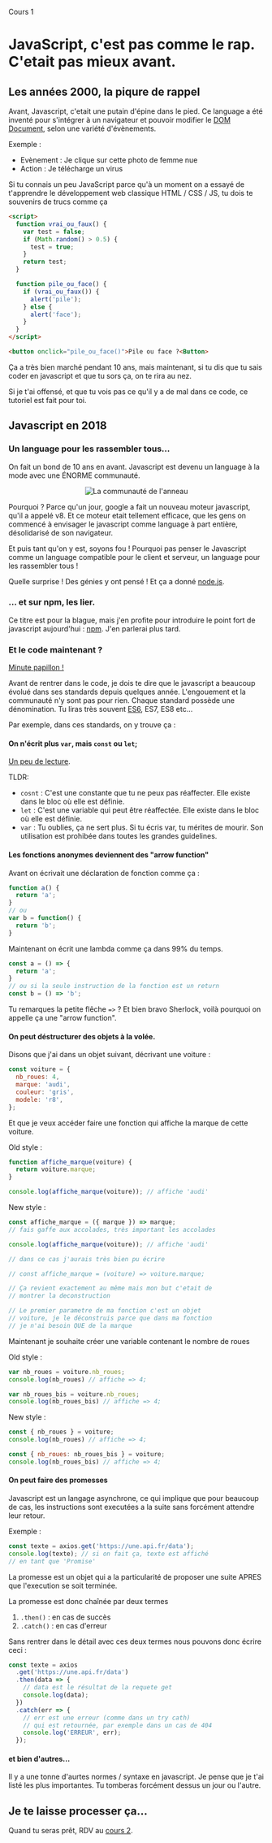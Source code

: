 Cours 1

# JavaScript, c'est pas comme le rap. C'etait pas mieux avant.

## Les années 2000, la piqure de rappel

Avant, Javascript, c'etait une putain d'épine dans le pied. Ce language a été inventé pour s'intégrer à un navigateur et pouvoir modifier le [DOM Document](https://www.w3schools.com/jsref/dom_obj_document.asp), selon une variété d'évènements.

Exemple :

- Evènement : Je clique sur cette photo de femme nue
- Action : Je télécharge un virus

Si tu connais un peu JavaScript parce qu'à un moment on a essayé de t'apprendre le développement web classique HTML / CSS / JS, tu dois te souvenirs de trucs comme ça

```html
<script>
  function vrai_ou_faux() {
    var test = false;
    if (Math.random() > 0.5) {
      test = true;
    }
    return test;
  }

  function pile_ou_face() {
    if (vrai_ou_faux()) {
      alert('pile');
    } else {
      alert('face');
    }
  }
</script>

<button onclick="pile_ou_face()">Pile ou face ?<Button>
```

Ça a très bien marché pendant 10 ans, mais maintenant, si tu dis que tu sais coder en javascript et que tu sors ça, on te rira au nez.

Si je t'ai offensé, et que tu vois pas ce qu'il y a de mal dans ce code, ce tutoriel est fait pour toi.

## Javascript en 2018

### Un language pour les rassembler tous...

On fait un bond de 10 ans en avant.
Javascript est devenu un language à la mode avec une ÉNORME communauté.

<p align="center">
  <img src="./img/communaute.jpg" alt="La communauté de l'anneau">
</p>

Pourquoi ? Parce qu'un jour, google a fait un nouveau moteur javascript, qu'il a appelé v8. Et ce moteur etait tellement efficace, que les gens on commencé à envisager le javascript comme language à part entière, désolidarisé de son navigateur.

Et puis tant qu'on y est, soyons fou ! Pourquoi pas penser le Javascript comme un language compatible pour le client et serveur, un language pour les rassembler tous !

Quelle surprise ! Des génies y ont pensé ! Et ça a donné [node.js](https://nodejs.org).

### ... et sur npm, les lier.

Ce titre est pour la blague, mais j'en profite pour introduire le point fort de javascript aujourd'hui : [npm](https://www.npmjs.com). J'en parlerai plus tard.

### Et le code maintenant ?

[Minute papillon !](https://www.youtube.com/channel/UCBOEy0ETYHd5gWQ2DayMv_g)

Avant de rentrer dans le code, je dois te dire que le javascript a beaucoup évolué dans ses standards depuis quelques année. L'engouement et la communauté n'y sont pas pour rien. Chaque standard possède une dénomination. Tu liras très souvent [ES6](http://es6-features.org/#Constants), ES7, ES8 etc...

Par exemple, dans ces standards, on y trouve ça :

#### On n'écrit plus `var`, mais `const` ou `let`;

[Un peu de lecture](https://medium.com/@vincent.bocquet/var-let-const-en-js-quelles-diff%C3%A9rences-b0f14caa2049).

TLDR:

- `cosnt` : C'est une constante que tu ne peux pas réaffecter. Elle existe dans le bloc où elle est définie.
- `let` : C'est une variable qui peut être réaffectée. Elle existe dans le bloc où elle est définie.
- `var` : Tu oublies, ça ne sert plus. Si tu écris var, tu mérites de mourir. Son utilisation est prohibée dans toutes les grandes guidelines.

#### Les fonctions anonymes deviennent des "arrow function"

Avant on écrivait une déclaration de fonction comme ça :

```js
function a() {
  return 'a';
}
// ou
var b = function() {
  return 'b';
}
```

Maintenant on écrit une lambda comme ça dans 99% du temps.

```js
const a = () => {
  return 'a';
}
// ou si la seule instruction de la fonction est un return
const b = () => 'b';
```

Tu remarques la petite flêche `=>` ? Et bien bravo Sherlock, voilà pourquoi on appelle ça une "arrow function".

#### On peut déstructurer des objets à la volée.

Disons que j'ai dans un objet suivant, décrivant une voiture :

```js
const voiture = {
  nb_roues: 4,
  marque: 'audi',
  couleur: 'gris',
  modele: 'r8',
};
```

Et que je veux accéder faire une fonction qui affiche la marque de cette voiture.

Old style :

```js
function affiche_marque(voiture) {
  return voiture.marque;
}

console.log(affiche_marque(voiture)); // affiche 'audi'
```

New style :

```js
const affiche_marque = ({ marque }) => marque;
// fais gaffe aux accolades, très important les accolades

console.log(affiche_marque(voiture)); // affiche 'audi'

// dans ce cas j'aurais très bien pu écrire

// const affiche_marque = (voiture) => voiture.marque;

// Ça revient exactement au même mais mon but c'etait de
// montrer la deconstruction

// Le premier parametre de ma fonction c'est un objet
// voiture, je le déconstruis parce que dans ma fonction
// je n'ai besoin QUE de la marque
```

Maintenant je souhaite créer une variable contenant le nombre de roues

Old style :

```js
var nb_roues = voiture.nb_roues;
console.log(nb_roues) // affiche => 4;

var nb_roues_bis = voiture.nb_roues;
console.log(nb_roues_bis) // affiche => 4;
```

New style :

```js
const { nb_roues } = voiture;
console.log(nb_roues) // affiche => 4;

const { nb_roues: nb_roues_bis } = voiture;
console.log(nb_roues_bis) // affiche => 4;
```

#### On peut faire des promesses

Javascript est un langage asynchrone, ce qui implique que pour beaucoup de cas, les instructions sont executées a la suite sans forcément attendre leur retour.

Exemple :

```javascript
const texte = axios.get('https://une.api.fr/data');
console.log(texte); // si on fait ça, texte est affiché
// en tant que 'Promise'
```

La promesse est un objet qui a la particularité de proposer une suite APRES que l'execution se soit terminée.

La promesse est donc chaînée par deux termes

1. `.then()` : en cas de succès
2. `.catch()` : en cas d'erreur

Sans rentrer dans le détail avec ces deux termes nous pouvons donc écrire ceci :


```javascript
const texte = axios
  .get('https://une.api.fr/data')
  .then(data => {
    // data est le résultat de la requete get
    console.log(data);
  })
  .catch(err => {
    // err est une erreur (comme dans un try cath)
    // qui est retournée, par exemple dans un cas de 404
    console.log('ERREUR', err);
  });
```


#### et bien d'autres...

Il y a une tonne d'aurtes normes / syntaxe en javascript. Je pense que je t'ai listé les plus importantes. Tu tomberas forcément dessus un jour ou l'autre.


## Je te laisse processer ça...

Quand tu seras prêt, RDV au [cours 2](../2).
